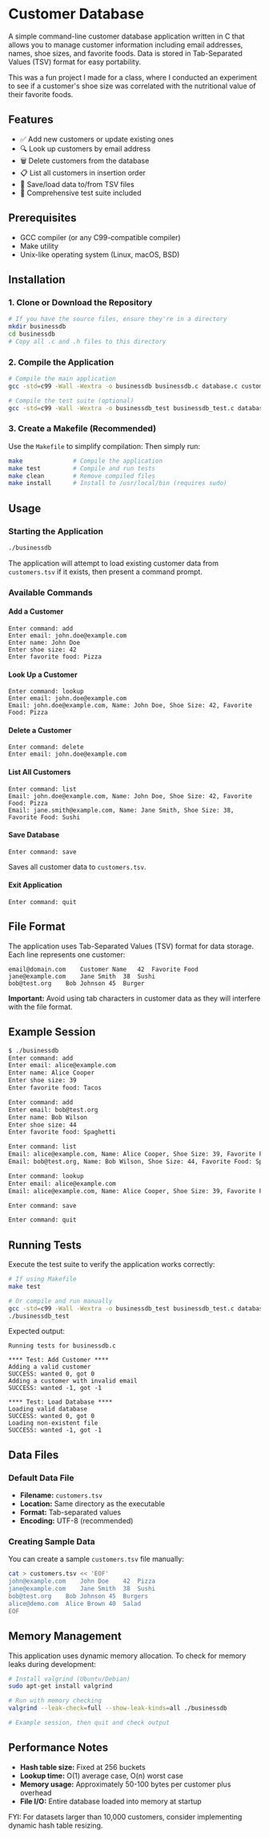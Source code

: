 # Customer Database

A simple command-line customer database application written in C that allows you to manage customer information including email addresses, names, shoe sizes, and favorite foods. Data is stored in Tab-Separated Values (TSV) format for easy portability.

This was a fun project I made for a class, where I conducted an experiment to see if 
a customer's shoe size was correlated with the nutritional value of their favorite foods.

## Features

- ✅ Add new customers or update existing ones
- 🔍 Look up customers by email address
- 🗑️ Delete customers from the database
- 📋 List all customers in insertion order
- 💾 Save/load data to/from TSV files
- 🧪 Comprehensive test suite included

## Prerequisites

- GCC compiler (or any C99-compatible compiler)
- Make utility
- Unix-like operating system (Linux, macOS, BSD)

## Installation

### 1. Clone or Download the Repository

```bash
# If you have the source files, ensure they're in a directory
mkdir businessdb
cd businessdb
# Copy all .c and .h files to this directory
```

### 2. Compile the Application

```bash
# Compile the main application
gcc -std=c99 -Wall -Wextra -o businessdb businessdb.c database.c customer.c

# Compile the test suite (optional)
gcc -std=c99 -Wall -Wextra -o businessdb_test businessdb_test.c database.c customer.c
```

### 3. Create a Makefile (Recommended)

Use the `Makefile` to simplify compilation:
Then simply run:

```bash
make              # Compile the application
make test         # Compile and run tests
make clean        # Remove compiled files
make install      # Install to /usr/local/bin (requires sudo)
```

## Usage

### Starting the Application

```bash
./businessdb
```

The application will attempt to load existing customer data from `customers.tsv` if it exists, then present a command prompt.

### Available Commands

#### Add a Customer
```
Enter command: add
Enter email: john.doe@example.com
Enter name: John Doe
Enter shoe size: 42
Enter favorite food: Pizza
```

#### Look Up a Customer
```
Enter command: lookup
Enter email: john.doe@example.com
Email: john.doe@example.com, Name: John Doe, Shoe Size: 42, Favorite Food: Pizza
```

#### Delete a Customer
```
Enter command: delete
Enter email: john.doe@example.com
```

#### List All Customers
```
Enter command: list
Email: john.doe@example.com, Name: John Doe, Shoe Size: 42, Favorite Food: Pizza
Email: jane.smith@example.com, Name: Jane Smith, Shoe Size: 38, Favorite Food: Sushi
```

#### Save Database
```
Enter command: save
```
Saves all customer data to `customers.tsv`.

#### Exit Application
```
Enter command: quit
```

## File Format

The application uses Tab-Separated Values (TSV) format for data storage. Each line represents one customer:

```
email@domain.com	Customer Name	42	Favorite Food
jane@example.com	Jane Smith	38	Sushi
bob@test.org	Bob Johnson	45	Burger
```

**Important:** Avoid using tab characters in customer data as they will interfere with the file format.

## Example Session

```bash
$ ./businessdb
Enter command: add
Enter email: alice@example.com
Enter name: Alice Cooper
Enter shoe size: 39
Enter favorite food: Tacos

Enter command: add  
Enter email: bob@test.org
Enter name: Bob Wilson
Enter shoe size: 44
Enter favorite food: Spaghetti

Enter command: list
Email: alice@example.com, Name: Alice Cooper, Shoe Size: 39, Favorite Food: Tacos
Email: bob@test.org, Name: Bob Wilson, Shoe Size: 44, Favorite Food: Spaghetti

Enter command: lookup
Enter email: alice@example.com
Email: alice@example.com, Name: Alice Cooper, Shoe Size: 39, Favorite Food: Tacos

Enter command: save

Enter command: quit
```

## Running Tests

Execute the test suite to verify the application works correctly:

```bash
# If using Makefile
make test

# Or compile and run manually
gcc -std=c99 -Wall -Wextra -o businessdb_test businessdb_test.c database.c customer.c
./businessdb_test
```

Expected output:
```
Running tests for businessdb.c

**** Test: Add Customer ****
Adding a valid customer
SUCCESS: wanted 0, got 0
Adding a customer with invalid email
SUCCESS: wanted -1, got -1

**** Test: Load Database ****
Loading valid database
SUCCESS: wanted 0, got 0
Loading non-existent file
SUCCESS: wanted -1, got -1
```

## Data Files

### Default Data File
- **Filename:** `customers.tsv`
- **Location:** Same directory as the executable
- **Format:** Tab-separated values
- **Encoding:** UTF-8 (recommended)

### Creating Sample Data

You can create a sample `customers.tsv` file manually:

```bash
cat > customers.tsv << 'EOF'
john@example.com	John Doe	42	Pizza
jane@example.com	Jane Smith	38	Sushi
bob@test.org	Bob Johnson	45	Burgers
alice@demo.com	Alice Brown	40	Salad
EOF
```

## Memory Management

This application uses dynamic memory allocation. To check for memory leaks during development:

```bash
# Install valgrind (Ubuntu/Debian)
sudo apt-get install valgrind

# Run with memory checking
valgrind --leak-check=full --show-leak-kinds=all ./businessdb

# Example session, then quit and check output
```

## Performance Notes

- **Hash table size:** Fixed at 256 buckets
- **Lookup time:** O(1) average case, O(n) worst case
- **Memory usage:** Approximately 50-100 bytes per customer plus overhead
- **File I/O:** Entire database loaded into memory at startup

FYI: For datasets larger than 10,000 customers, consider implementing dynamic hash table resizing.

